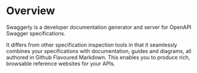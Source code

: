 # Overview

Swaggerly is a developer documentation generator and server for OpenAPI Swagger specifications.

It differs from other specification inspection tools in that it seamlessly combines your specifications
with documentation, guides and diagrams, all authored in Github Flavoured Markdown. This enables you
to produce rich, browsable reference websites for your APIs. 
